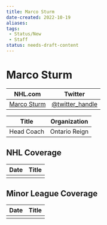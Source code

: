 ```yaml
---
title: Marco Sturm
date-created: 2022-10-19
aliases: 
tags:
 - Status/New
 - Staff
status: needs-draft-content
---
```


# Marco Sturm

| NHL.com | Twitter |
| ------- | ------- |
| [Marco Sturm]() | [@twitter_handle](https://twitter.com/)

| Title      | Organization  |
| ---------- | ------------- |
| Head Coach | Ontario Reign | 



## NHL  Coverage
| Date | Title |
| ---- | ----- |
|      |       |



## Minor League Coverage
| Date | Title |
| ---- | ----- |
|      |       |


